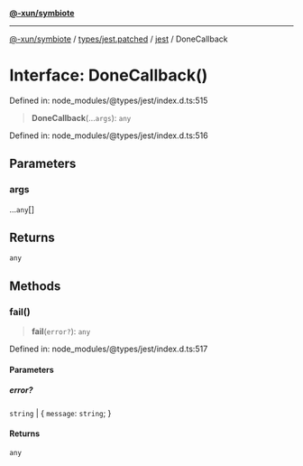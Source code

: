 [**@-xun/symbiote**](../../../../../README.md)

***

[@-xun/symbiote](../../../../../README.md) / [types/jest.patched](../../../README.md) / [jest](../README.md) / DoneCallback

# Interface: DoneCallback()

Defined in: node\_modules/@types/jest/index.d.ts:515

> **DoneCallback**(...`args`): `any`

Defined in: node\_modules/@types/jest/index.d.ts:516

## Parameters

### args

...`any`[]

## Returns

`any`

## Methods

### fail()

> **fail**(`error?`): `any`

Defined in: node\_modules/@types/jest/index.d.ts:517

#### Parameters

##### error?

`string` | \{ `message`: `string`; \}

#### Returns

`any`
